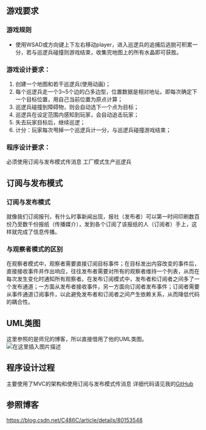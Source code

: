 ﻿## 游戏要求
### 游戏规则 
 - 使用WSAD或方向键上下左右移动player，进入巡逻兵的追捕后逃脱可积累一分，若与巡逻兵碰撞则游戏结束，收集完地图上的所有水晶即可获胜。

### 游戏设计要求：
1. 创建一个地图和若干巡逻兵(使用动画)；
2. 每个巡逻兵走一个3~5个边的凸多边型，位置数据是相对地址。即每次确定下一个目标位置，用自己当前位置为原点计算；
3. 巡逻兵碰撞到障碍物，则会自动选下一个点为目标；
4. 巡逻兵在设定范围内感知到玩家，会自动追击玩家；
5. 失去玩家目标后，继续巡逻；
6. 计分：玩家每次甩掉一个巡逻兵计一分，与巡逻兵碰撞游戏结束；
### 程序设计要求：
必须使用订阅与发布模式传消息
工厂模式生产巡逻兵

## 订阅与发布模式
### 订阅与发布模式
就像我们订阅报刊，有什么时事新闻出现，报社（发布者）可以第一时间印刷数百份乃至数千份报纸（传播媒介），发到各个订阅了该报纸的人（订阅者）手上，这样就完成了信息传播。

### 与观察者模式的区别
在观察者模式中，观察者需要直接订阅目标事件；在目标发出内容改变的事件后，直接接收事件并作出响应，往往发布者需要对所有的观察者维持一个列表，从而在每次发生变化时通知所有观察者。在发布订阅模式中，发布者和订阅者之间多了一个发布通道；一方面从发布者接收事件，另一方面向订阅者发布事件；订阅者需要从事件通道订阅事件，以此避免发布者和订阅者之间产生依赖关系，从而降低代码的耦合性。

## UML类图
这里参照的是师兄的博客，所以直接借用了他的UML类图。
![在这里插入图片描述](https://img-blog.csdnimg.cn/20191105110227119.png?x-oss-process=image/watermark,type_ZmFuZ3poZW5naGVpdGk,shadow_10,text_aHR0cHM6Ly9ibG9nLmNzZG4ubmV0L0xMTF9TaWNpbHk=,size_16,color_FFFFFF,t_70)

## 程序设计过程
主要使用了MVC的架构和使用订阅与发布模式传消息
详细代码请见我的[GitHub](https://github.com/LLLSic/Unity3D/tree/master/hw7)

## 参照博客
https://blog.csdn.net/C486C/article/details/80153548


